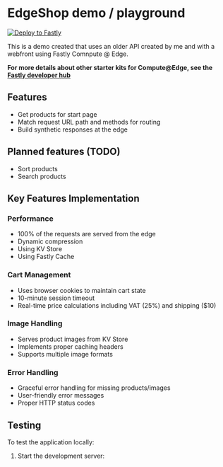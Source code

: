 # EdgeShop demo / playground

[![Deploy to Fastly](https://deploy.edgecompute.app/button)](https://deploy.edgecompute.app/deploy)

This is a demo created that uses an older API created by me and with a webfront using Fastly Comnpute @ Edge. 


**For more details about other starter kits for Compute@Edge, see the [Fastly developer hub](https://developer.fastly.com/solutions/starters)**

## Features

* Get products for start page
* Match request URL path and methods for routing
* Build synthetic responses at the edge

## Planned features (TODO)
* Sort products
* Search products


## Key Features Implementation

### Performance
* 100% of the requests are served from the edge
* Dynamic compression
* Using KV Store
* Using Fastly Cache

### Cart Management
- Uses browser cookies to maintain cart state
- 10-minute session timeout
- Real-time price calculations including VAT (25%) and shipping ($10)

### Image Handling
- Serves product images from KV Store
- Implements proper caching headers
- Supports multiple image formats

### Error Handling
- Graceful error handling for missing products/images
- User-friendly error messages
- Proper HTTP status codes

## Testing

To test the application locally:

1. Start the development server: